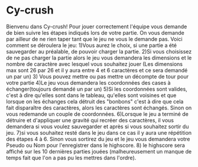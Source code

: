 # Cy-crush

Bienvenu dans Cy-crush!
Pour jouer correctement l'équipe vous demande de bien suivre les étapes indiqués lors de votre partie.
On vous demande par ailleur de ne rien taper tant que le jeu ne vous le demande pas.
Voici comment se déroulera le jeu:
1)Vous aurez le choix, si une partie a été sauvegarder au préalable, de pouvoir charger la partie.
2)Si vous choisissez de ne pas charger la partie alors le jeu vous demandera les dimensions et le nombre de caractère avec lesquel vous souhaitez jouer (Les dimensions max sont 26 par 26 et il y aura entre 4 et 6 caractères et ce sera demandé un par un)
3) Vous pouvez mettre ou pas mettre un décompte de tour pour votre partie
4)Le jeu vous demandera les coordonnées des cases à échanger(toujours demandé un par un)
5)Si les coordonnées sont valides, c'est à dire qu'elles sont dans le tableau, qu'elles sont voisines et que lorsque on les échanges cela détruit des "bonbons" c'est à dire que cela fait disparaître des caractères, alors les caractères sont échangés. Sinon on vous redemande un couple de coordonnées.
6)Lorsque le jeu a terminé de détruire et d'appliquer une gravité qui recréer des caractères, il vous demandera si vous voulez sauvegarder et après si vous souhaitez sortir du jeu.
7)si vous souhaitez resté dans le jeu dans ce cas il y aura une répétition des étapes 4 à 6. Sinon vous sortirez du jeu et le jeu vous demandera votre Pseudo ou Nom pour l'enregistrer dans le highscore.
8) le highscore sera affiché sur les 10 dernières parties jouées (malheureusement un manque de temps fait que l'on a pas pu les mettres dans l'ordre).
